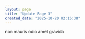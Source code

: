 ```yaml
---
layout: page
title: "Update Page 3"
created_date: "2025-10-20 02:15:38"
---
```


non mauris odio amet gravida 

